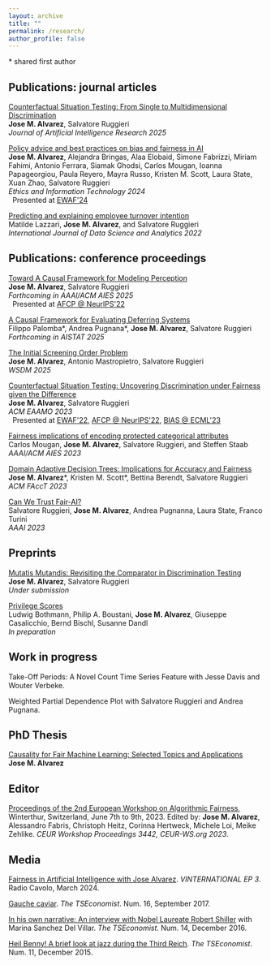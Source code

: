 ```yaml
---
layout: archive
title: ""
permalink: /research/
author_profile: false
---
```


\* shared first author

## Publications: journal articles

[Counterfactual Situation Testing: From Single to Multidimensional Discrimination](https://jair.org/index.php/jair/article/view/17935)\
**Jose M. Alvarez**, Salvatore Ruggieri\
*Journal of Artificial Intelligence Research 2025*

[Policy advice and best practices on bias and fairness in AI](https://doi.org/10.1007/s10676-024-09746-w)\
**Jose M. Alvarez**, Alejandra Bringas, Alaa Elobaid, Simone Fabrizzi, Miriam Fahimi, Antonio Ferrara, Siamak Ghodsi, Carlos Mougan, Ioanna Papageorgiou, Paula Reyero, Mayra Russo, Kristen M. Scott, Laura State, Xuan Zhao, Salvatore Ruggieri\
*Ethics and Information Technology 2024*\
&nbsp; Presented at [EWAF'24](https://2024.ewaf.org/)

[Predicting and explaining employee turnover intention](https://link.springer.com/article/10.1007/s41060-022-00329-w)\
Matilde Lazzari, **Jose M. Alvarez**, and Salvatore Ruggieri\
*International Journal of Data Science and Analytics 2022*

## Publications: conference proceedings

[Toward A Causal Framework for Modeling Perception](https://arxiv.org/abs/2401.13408)\
**Jose M. Alvarez**, Salvatore Ruggieri\
*Forthcoming in AAAI/ACM AIES 2025*\
&nbsp; Presented at [AFCP @ NeurIPS'22](https://www.afciworkshop.org/afcp2022/home)

[A Causal Framework for Evaluating Deferring Systems](https://arxiv.org/abs/2405.18902)\
Filippo Palomba\*, Andrea Pugnana\*, **Jose M. Alvarez**, Salvatore Ruggieri\
*Forthcoming in AISTAT 2025*

[The Initial Screening Order Problem](https://dl.acm.org/doi/10.1145/3701551.3703497)\
**Jose M. Alvarez**, Antonio Mastropietro, Salvatore Ruggieri\
*WSDM 2025*

[Counterfactual Situation Testing: Uncovering Discrimination under Fairness given the Difference](https://dl.acm.org/doi/10.1145/3617694.3623222)\
**Jose M. Alvarez**, Salvatore Ruggieri\
*ACM EAAMO 2023*\
&nbsp; Presented at [EWAF'22](https://sites.google.com/view/ewaf22/), [AFCP @ NeurIPS'22](https://www.afciworkshop.org/afcp2022/home), [BIAS @ ECML'23](https://sites.google.com/view/bias2023/)

[Fairness implications of encoding protected categorical attributes](https://dl.acm.org/doi/10.1145/3600211.3604657)\
Carlos Mougan, **Jose M. Alvarez**, Salvatore Ruggieri, and Steffen Staab\
*AAAI/ACM AIES 2023*

[Domain Adaptive Decision Trees: Implications for Accuracy and Fairness](https://dl.acm.org/doi/10.1145/3593013.3594008)\
**Jose M. Alvarez**\*, Kristen M. Scott\*, Bettina Berendt, Salvatore Ruggieri\
*ACM FAccT 2023*

[Can We Trust Fair-AI?](https://ojs.aaai.org/index.php/AAAI/article/view/26798)\
Salvatore Ruggieri, **Jose M. Alvarez**, Andrea Pugnanna, Laura State, Franco Turini\
*AAAI 2023*

## Preprints

[Mutatis Mutandis: Revisiting the Comparator in Discrimination Testing](https://arxiv.org/abs/2405.13693)\
**Jose M. Alvarez**, Salvatore Ruggieri\
*Under submission*

[Privilege Scores](https://arxiv.org/abs/2502.01211)\
Ludwig Bothmann, Philip A. Boustani, **Jose M. Alvarez**, Giuseppe Casalicchio, Bernd Bischl, Susanne Dandl\
*In preparation*

## Work in progress

Take-Off Periods: A Novel Count Time Series Feature with Jesse Davis and Wouter Verbeke.

Weighted Partial Dependence Plot with Salvatore Ruggieri and Andrea Pugnana.

## PhD Thesis

[Causality for Fair Machine Learning: Selected Topics and Applications](https://tesidottorato.depositolegale.it/handle/20.500.14242/190088)\
**Jose M. Alvarez**

## Editor

[Proceedings of the 2nd European Workshop on Algorithmic Fairness](https://ceur-ws.org/Vol-3442/), Winterthur, Switzerland, June 7th to 9th, 2023. Edited by: **Jose M. Alvarez**, Alessandro Fabris, Christoph Heitz, Corinna Hertweck, Michele Loi, Meike Zehlike. *CEUR Workshop Proceedings 3442, CEUR-WS.org 2023*.

## Media 

[Fairness in Artificial Intelligence with Jose Alvarez](https://www.radiocavolo.org/broadcast/vinternational-ep-3-fairness-in-artificial-intelligence-with-jose-alvarez/). *VINTERNATIONAL EP 3*. Radio Cavolo, March 2024.

[Gauche caviar](https://thetseconomist.wordpress.com/2017/09/06/gauche-caviar/). *The TSEconomist*. Num. 16, September 2017.

[In his own narrative: An interview with Nobel Laureate Robert Shiller](https://thetseconomist.wordpress.com/archive/december-2016/in-his-own-narrative-an-interview-with-nobel-laureate-robert-shiller/) with Marina Sanchez Del Villar. *The TSEconomist*. Num. 14, December 2016.

[Heil Benny! A brief look at jazz during the Third Reich](https://thetseconomist.wordpress.com/archive/january-2016/heil-benny-a-brief-look-at-jazz-during-the-third-reich/). *The TSEconomist*. Num. 11, December 2015.
